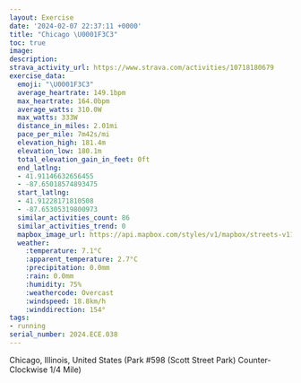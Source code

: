 ```yaml
---
layout: Exercise
date: '2024-02-07 22:37:11 +0000'
title: "Chicago \U0001F3C3"
toc: true
image:
description:
strava_activity_url: https://www.strava.com/activities/10718180679
exercise_data:
  emoji: "\U0001F3C3"
  average_heartrate: 149.1bpm
  max_heartrate: 164.0bpm
  average_watts: 310.0W
  max_watts: 333W
  distance_in_miles: 2.01mi
  pace_per_mile: 7m42s/mi
  elevation_high: 181.4m
  elevation_low: 180.1m
  total_elevation_gain_in_feet: 0ft
  end_latlng:
  - 41.91146632656455
  - -87.65018574893475
  start_latlng:
  - 41.91228171810508
  - -87.65305319800973
  similar_activities_count: 86
  similar_activities_trend: 0
  mapbox_image_url: https://api.mapbox.com/styles/v1/mapbox/streets-v11/static/path-5+787af2-1.0(g%7Bx~Fll~uO%3FmAGq%40bAuAnCcEMMEMGa%40AcOGgE%40oACk%40%40_%40Gg%40BaACc%40Du%40Da%40FGFA%5CBhAAHFDP%40T%3F%60CBdBDLJRNJLDP%3FjAIPGV%5BBQ%3FqBEkAI%5BOMQIUAe%40Bm%40FOLKRGTANBhCB%60%40DLFLLLPHnAGPCTMNUB%5B%40kAEk%40%3Fq%40I%5DSUMESAs%40B_%40DKDMLGLGTALDbDFXLPTPL%40vAMTMPUDYAsBEy%40EUQWOI%5BCg%40Bk%40JUPK%5EAV%3FdBD%7C%40FVNPVJbBIPKPYD%5B%3Fe%40AgAIkAGSIMSIWAk%40Bs%40CYGUIIAeBFGFCD%40t%40JrBC%7C%40FlACjEClA%3Fz%40FhA%3FxG),pin-s-s+e5b22e(-87.65143,41.91172),pin-s-f+89ae00(-87.64868999999996,41.910830000000004)/auto/800x800?access_token=pk.eyJ1Ijoiam9zaGJlY2ttYW4iLCJhIjoiY205eWR2aDd1MWZ6djJrbXc4a3M0bWZleiJ9.XiG9OWkNcZk2QzjJbxLB4A
  weather:
    :temperature: 7.1°C
    :apparent_temperature: 2.7°C
    :precipitation: 0.0mm
    :rain: 0.0mm
    :humidity: 75%
    :weathercode: Overcast
    :windspeed: 18.8km/h
    :winddirection: 154°
tags:
- running
serial_number: 2024.ECE.038
---
```

Chicago, Illinois, United States (Park #598 (Scott Street Park) Counter-Clockwise 1/4 Mile)
